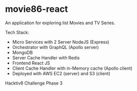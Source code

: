 # movie86-react

An application for exploring list Movies and TV Series.

Tech Stack:
- Micro Services with 2 Server NodeJS (Express)
- Orchestrator with GraphQL (Apollo server)
- MongoDB
- Server Cache Handler with Redis
- Frontend React JS
- Client Cache Handler with in-Memory cache (Apollo client)
- Deployed with AWS EC2 (server) and S3 (client)

Hacktiv8 Challenge Phase 3
